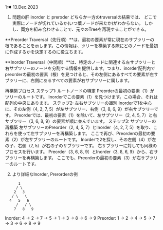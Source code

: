 1:✖ 13.Dec.2023


1. 問題の肝
inorder と preroder どちらか一方のtraversalの結果では、
どこで実際にノードが切れているか(いつ葉ノードが来たか)がわからない。
しかし、両方を組み合わせることで、元々のTreeを再現することができる。

**Preorder Traversal（先行順）**は、最初の要素が常に現在のサブツリーの根であることを示します。この情報は、ツリーを構築する際にどのノードを最初に作成するかを決定するのに役立ちます。

**Inorder Traversal（中間順）**は、特定のノードに関連する左サブツリーと右サブツリーのノードを分割する情報を提供します。つまり、inorder配列内でpreorderの最初の要素（根）を見つけると、その左側にあるすべての要素が左サブツリーに、右側にあるすべての要素が右サブツリーに属します。


再構築プロセス
ステップ1: ルートノードの特定
Preorderの最初の要素（1）がツリーのルートです。
Inorderでこの要素（1）を見つけます。この場合、それは配列の中央にあります。
ステップ2: 左右サブツリーの識別
Inorderで1を中心に、その左側（4, 2, 7, 5）が左サブツリー、右側（3, 8, 6, 9）が右サブツリーです。
Preorderでは、最初の要素（1）を除いて、左サブツリー（2, 4, 5, 7）と右サブツリー（3, 6, 8, 9）の要素が順に並んでいます。
ステップ3: サブツリーの再構築
左サブツリーのPreorder（2, 4, 5, 7）とInorder（4, 2, 7, 5）を取り、これらを使って左サブツリーを再構築します。
ここで再び、Preorderの最初の要素（2）が左サブツリーのルートです。
Inorderで2を探し、その左側（4）が左の子、右側（7, 5）が右の子のサブツリーです。
右サブツリーに対しても同様のプロセスを行います。
Preorder（3, 6, 8, 9）とInorder（3, 8, 6, 9）から、右サブツリーを再構築します。
ここでも、Preorderの最初の要素（3）が右サブツリーのルートです。

2. より詳細なInorder, Prerorderの例
```
      1
     / \
    2   3
   / \   \
  4   5   6
     /   / \
    7   8   9
```
Inorder: 4 → 2 → 7 → 5 → 1 → 3 → 8 → 6 → 9
Preorder:  1 → 2 → 4 → 5 → 7 → 3 → 6 → 8 → 9